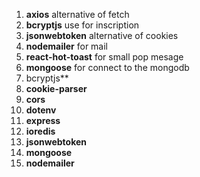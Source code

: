 
1. **axios** alternative of fetch
2. **bcryptjs** use for inscription
3. **jsonwebtoken** alternative of cookies
4. **nodemailer** for mail
5. **react-hot-toast** for small pop mesage
6. **mongoose** for connect to the mongodb
7. bcryptjs**
8. **cookie-parser**
9. **cors**
10. **dotenv**
11. **express**
12. **ioredis**
13. **jsonwebtoken**
14. **mongoose**
15. **nodemailer**

